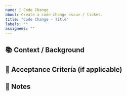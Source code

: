 ```yaml
---
name: 🚀 Code Change
about: Create a code change issue / ticket.
title: "Code Change - Title"
labels: ""
assignees: ""
---
```


## 📚 Context / Background

<!--- What's the purpose of the code change? -->

## 🔧 Acceptance Criteria (if applicable)

<!--- Optional: Conditions that must be satisfied for a product, user story, or increment of work to be accepted. -->

## 📝 Notes

<!--- Optional: Notes that you want to share in this issue. -->
